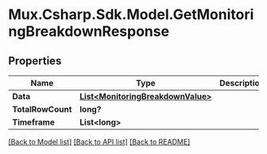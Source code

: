 # Mux.Csharp.Sdk.Model.GetMonitoringBreakdownResponse

## Properties

Name | Type | Description | Notes
------------ | ------------- | ------------- | -------------
**Data** | [**List&lt;MonitoringBreakdownValue&gt;**](MonitoringBreakdownValue.md) |  | [optional] 
**TotalRowCount** | **long?** |  | [optional] 
**Timeframe** | **List&lt;long&gt;** |  | [optional] 

[[Back to Model list]](../README.md#documentation-for-models) [[Back to API list]](../README.md#documentation-for-api-endpoints) [[Back to README]](../README.md)

